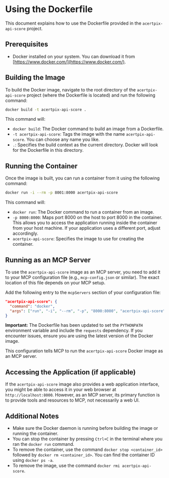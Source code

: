 # Using the Dockerfile

This document explains how to use the Dockerfile provided in the `acertpix-api-score` project.

## Prerequisites

- Docker installed on your system. You can download it from [https://www.docker.com/](https://www.docker.com/).

## Building the Image

To build the Docker image, navigate to the root directory of the `acertpix-api-score` project (where the Dockerfile is located) and run the following command:

```bash
docker build -t acertpix-api-score .
```

This command will:

- `docker build`:  The Docker command to build an image from a Dockerfile.
- `-t acertpix-api-score`:  Tags the image with the name `acertpix-api-score`. You can choose any name you like.
- `.`: Specifies the build context as the current directory. Docker will look for the Dockerfile in this directory.

## Running the Container

Once the image is built, you can run a container from it using the following command:

```bash
docker run -i --rm -p 8001:8000 acertpix-api-score
```

This command will:

- `docker run`: The Docker command to run a container from an image.
- `-p 8000:8000`: Maps port 8000 on the host to port 8000 in the container. This allows you to access the application running inside the container from your host machine.  If your application uses a different port, adjust accordingly.
- `acertpix-api-score`: Specifies the image to use for creating the container.

## Running as an MCP Server

To use the `acertpix-api-score` image as an MCP server, you need to add it to your MCP configuration file (e.g., `mcp-config.json` or similar).  The exact location of this file depends on your MCP setup.

Add the following entry to the `mcpServers` section of your configuration file:

```json
"acertpix-api-score": {
  "command": "docker",
  "args": ["run", "-i", "--rm", "-p", "8000:8000", "acertpix-api-score"]
}
```

**Important:** The Dockerfile has been updated to set the `PYTHONPATH` environment variable and include the `requests` dependency. If you encounter issues, ensure you are using the latest version of the Docker image.

This configuration tells MCP to run the `acertpix-api-score` Docker image as an MCP server.

## Accessing the Application (if applicable)

If the `acertpix-api-score` image also provides a web application interface, you might be able to access it in your web browser at `http://localhost:8000`.  However, as an MCP server, its primary function is to provide tools and resources to MCP, not necessarily a web UI.

## Additional Notes

- Make sure the Docker daemon is running before building the image or running the container.
- You can stop the container by pressing `Ctrl+C` in the terminal where you ran the `docker run` command.
- To remove the container, use the command `docker stop <container_id>` followed by `docker rm <container_id>`. You can find the container ID using `docker ps -a`.
- To remove the image, use the command `docker rmi acertpix-api-score`.
